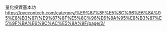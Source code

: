 量化投資基本功
https://pyecontech.com/category/%E9%87%8F%E5%8C%96%E6%8A%95%E8%B3%87/%E9%87%8F%E5%8C%96%E6%8A%95%E8%B3%87%E5%9F%BA%E6%9C%AC%E5%8A%9F/page/2/